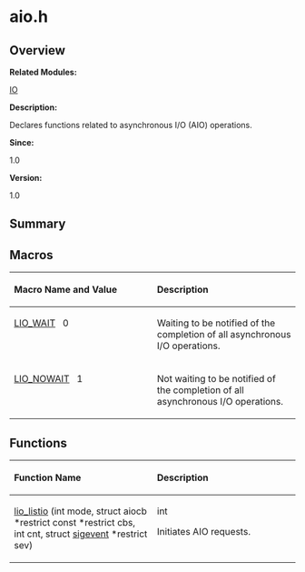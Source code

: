 # aio.h<a name="ZH-CN_TOPIC_0000001054909426"></a>

## **Overview**<a name="section150181007084828"></a>

**Related Modules:**

[IO](IO.md)

**Description:**

Declares functions related to asynchronous I/O \(AIO\) operations. 

**Since:**

1.0

**Version:**

1.0

## **Summary**<a name="section1017143857084828"></a>

## Macros<a name="define-members"></a>

<a name="table1676876048084828"></a>
<table><thead align="left"><tr id="row964714561084828"><th class="cellrowborder" valign="top" width="50%" id="mcps1.1.3.1.1"><p id="p1219254963084828"><a name="p1219254963084828"></a><a name="p1219254963084828"></a>Macro Name and Value</p>
</th>
<th class="cellrowborder" valign="top" width="50%" id="mcps1.1.3.1.2"><p id="p1157828587084828"><a name="p1157828587084828"></a><a name="p1157828587084828"></a>Description</p>
</th>
</tr>
</thead>
<tbody><tr id="row316375022084828"><td class="cellrowborder" valign="top" width="50%" headers="mcps1.1.3.1.1 "><p id="p622953120084828"><a name="p622953120084828"></a><a name="p622953120084828"></a><a href="IO.md#ga6643367cfb016dbacaef01c4ef3706b0">LIO_WAIT</a>&nbsp;&nbsp;&nbsp;0</p>
</td>
<td class="cellrowborder" valign="top" width="50%" headers="mcps1.1.3.1.2 "><p id="p2101977395084828"><a name="p2101977395084828"></a><a name="p2101977395084828"></a>Waiting to be notified of the completion of all asynchronous I/O operations. </p>
</td>
</tr>
<tr id="row1521640475084828"><td class="cellrowborder" valign="top" width="50%" headers="mcps1.1.3.1.1 "><p id="p1265192024084828"><a name="p1265192024084828"></a><a name="p1265192024084828"></a><a href="IO.md#gaed8f2a06da21fad02bfc0e5749a8ecca">LIO_NOWAIT</a>&nbsp;&nbsp;&nbsp;1</p>
</td>
<td class="cellrowborder" valign="top" width="50%" headers="mcps1.1.3.1.2 "><p id="p45180535084828"><a name="p45180535084828"></a><a name="p45180535084828"></a>Not waiting to be notified of the completion of all asynchronous I/O operations. </p>
</td>
</tr>
</tbody>
</table>

## Functions<a name="func-members"></a>

<a name="table45129762084828"></a>
<table><thead align="left"><tr id="row804990874084828"><th class="cellrowborder" valign="top" width="50%" id="mcps1.1.3.1.1"><p id="p434568179084828"><a name="p434568179084828"></a><a name="p434568179084828"></a>Function Name</p>
</th>
<th class="cellrowborder" valign="top" width="50%" id="mcps1.1.3.1.2"><p id="p1857415988084828"><a name="p1857415988084828"></a><a name="p1857415988084828"></a>Description</p>
</th>
</tr>
</thead>
<tbody><tr id="row1033583675084828"><td class="cellrowborder" valign="top" width="50%" headers="mcps1.1.3.1.1 "><p id="p690155071084828"><a name="p690155071084828"></a><a name="p690155071084828"></a><a href="IO.md#gae15ea0aaa18c5f007c3933085749ecaf">lio_listio</a> (int mode, struct aiocb *restrict const *restrict cbs, int cnt, struct <a href="sigevent.md">sigevent</a> *restrict sev)</p>
</td>
<td class="cellrowborder" valign="top" width="50%" headers="mcps1.1.3.1.2 "><p id="p1592923034084828"><a name="p1592923034084828"></a><a name="p1592923034084828"></a>int&nbsp;</p>
<p id="p1119296659084828"><a name="p1119296659084828"></a><a name="p1119296659084828"></a>Initiates AIO requests. </p>
</td>
</tr>
</tbody>
</table>

